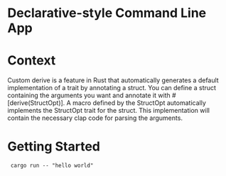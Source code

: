 # Declarative-style Command Line App

# Context

Custom derive is a feature in Rust that automatically 
generates a default implementation of a trait by annotating 
a struct. You can define a struct containing the arguments 
you want and annotate it with #[derive(StructOpt)]. A macro 
defined by the StructOpt automatically implements the StructOpt 
trait for the struct. This implementation will contain the 
necessary clap code for parsing the arguments.

# Getting Started

```
 cargo run -- "hello world"
```
